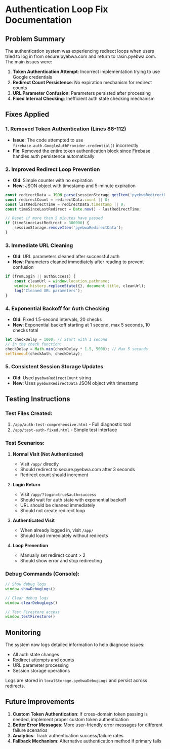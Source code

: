 # Authentication Loop Fix Documentation

## Problem Summary
The authentication system was experiencing redirect loops when users tried to log in from secure.pyebwa.com and return to rasin.pyebwa.com. The main issues were:

1. **Token Authentication Attempt**: Incorrect implementation trying to use Google credentials
2. **Redirect Count Persistence**: No expiration mechanism for redirect counts
3. **URL Parameter Confusion**: Parameters persisted after processing
4. **Fixed Interval Checking**: Inefficient auth state checking mechanism

## Fixes Applied

### 1. Removed Token Authentication (Lines 86-112)
- **Issue**: The code attempted to use `firebase.auth.GoogleAuthProvider.credential()` incorrectly
- **Fix**: Removed the entire token authentication block since Firebase handles auth persistence automatically

### 2. Improved Redirect Loop Prevention
- **Old**: Simple counter with no expiration
- **New**: JSON object with timestamp and 5-minute expiration
```javascript
const redirectData = JSON.parse(sessionStorage.getItem('pyebwaRedirectData') || '{}');
const redirectCount = redirectData.count || 0;
const lastRedirectTime = redirectData.timestamp || 0;
const timeSinceLastRedirect = Date.now() - lastRedirectTime;

// Reset if more than 5 minutes have passed
if (timeSinceLastRedirect > 300000) {
    sessionStorage.removeItem('pyebwaRedirectData');
}
```

### 3. Immediate URL Cleaning
- **Old**: URL parameters cleaned after successful auth
- **New**: Parameters cleaned immediately after reading to prevent confusion
```javascript
if (fromLogin || authSuccess) {
    const cleanUrl = window.location.pathname;
    window.history.replaceState({}, document.title, cleanUrl);
    log('Cleaned URL parameters');
}
```

### 4. Exponential Backoff for Auth Checking
- **Old**: Fixed 1.5-second intervals, 20 checks
- **New**: Exponential backoff starting at 1 second, max 5 seconds, 10 checks total
```javascript
let checkDelay = 1000; // Start with 1 second
// In the check function:
checkDelay = Math.min(checkDelay * 1.5, 5000); // Max 5 seconds
setTimeout(checkAuth, checkDelay);
```

### 5. Consistent Session Storage Updates
- **Old**: Used `pyebwaRedirectCount` string
- **New**: Uses `pyebwaRedirectData` JSON object with timestamp

## Testing Instructions

### Test Files Created:
1. `/app/auth-test-comprehensive.html` - Full diagnostic tool
2. `/app/test-auth-fixed.html` - Simple test interface

### Test Scenarios:

1. **Normal Visit (Not Authenticated)**
   - Visit `/app/` directly
   - Should redirect to secure.pyebwa.com after 3 seconds
   - Redirect count should increment

2. **Login Return**
   - Visit `/app/?login=true&auth=success`
   - Should wait for auth state with exponential backoff
   - URL should be cleaned immediately
   - Should not create redirect loop

3. **Authenticated Visit**
   - When already logged in, visit `/app/`
   - Should load immediately without redirects

4. **Loop Prevention**
   - Manually set redirect count > 2
   - Should show error and stop redirecting

### Debug Commands (Console):
```javascript
// Show debug logs
window.showDebugLogs()

// Clear debug logs
window.clearDebugLogs()

// Test Firestore access
window.testFirestore()
```

## Monitoring

The system now logs detailed information to help diagnose issues:
- All auth state changes
- Redirect attempts and counts
- URL parameter processing
- Session storage operations

Logs are stored in `localStorage.pyebwaDebugLogs` and persist across redirects.

## Future Improvements

1. **Custom Token Authentication**: If cross-domain token passing is needed, implement proper custom token authentication
2. **Better Error Messages**: More user-friendly error messages for different failure scenarios
3. **Analytics**: Track authentication success/failure rates
4. **Fallback Mechanism**: Alternative authentication method if primary fails